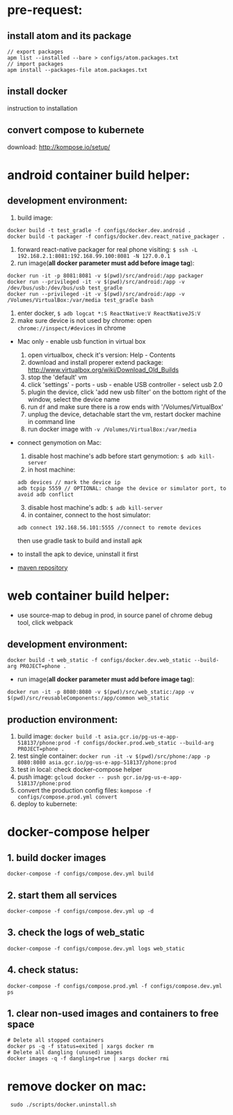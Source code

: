 # pre-request:
## install atom and its package
```
// export packages
apm list --installed --bare > configs/atom.packages.txt
// import packages
apm install --packages-file atom.packages.txt
```

## install docker
instruction to installation

## convert compose to kubernete
download: http://kompose.io/setup/

# android container build helper:
## development environment:
1. build image:
```
docker build -t test_gradle -f configs/docker.dev.android .
docker build -t packager -f configs/docker.dev.react_native_packager .
```
1. forward react-native packager for real phone visiting: ``$ ssh -L 192.168.2.1:8081:192.168.99.100:8081 -N 127.0.0.1``
1. run image(**all docker parameter must add before image tag**):
```
docker run -it -p 8081:8081 -v $(pwd)/src/android:/app packager
docker run --privileged -it -v $(pwd)/src/android:/app -v /dev/bus/usb:/dev/bus/usb test_gradle
docker run --privileged -it -v $(pwd)/src/android:/app -v /Volumes/VirtualBox:/var/media test_gradle bash
```
1. enter docker, ``$ adb logcat *:S ReactNative:V ReactNativeJS:V``
1. make sure device is not used by chrome: open ``chrome://inspect/#devices`` in chrome
* Mac only - enable usb function in virtual box
  1. open virtualbox, check it's version: Help - Contents
  2. download and install properer extend package: http://www.virtualbox.org/wiki/Download_Old_Builds
  3. stop the 'default' vm
  4. click 'settings' - ports - usb - enable USB controller - select usb 2.0
  5. plugin the device, click 'add new usb filter' on the bottom right of the window, select the device name
  5. run ``df`` and make sure there is a row ends with '/Volumes/VirtualBox'
  6. unplug the device, detachable start the vm, restart docker machine in command line
  7. run docker image with ``-v /Volumes/VirtualBox:/var/media``

* connect genymotion on Mac:
  1. disable host machine's adb before start genymotion:
  ``$ adb kill-server``
  2. in host machine:
  ```
  adb devices // mark the device ip
  adb tcpip 5559 // OPTIONAL: change the device or simulator port, to avoid adb conflict
  ```
  3. disable host machine's adb:
  ``$ adb kill-server``
  4. in container, connect to the host simulator:
  ```
  adb connect 192.168.56.101:5555 //connect to remote devices
  ```
  then use gradle task to build and install apk
* to install the apk to device, uninstall it first
* [maven repository](https://mvnrepository.com/repos)

# web container build helper:
* use source-map to debug in prod, in source panel of chrome debug tool, click webpack
## development environment:
```
docker build -t web_static -f configs/docker.dev.web_static --build-arg PROJECT=phone .
```
* run image(**all docker parameter must add before image tag**):
```
docker run -it -p 8080:8080 -v $(pwd)/src/web_static:/app -v $(pwd)/src/reusableComponents:/app/common web_static
```

## production environment:
1. build image:
``docker build -t asia.gcr.io/pg-us-e-app-518137/phone:prod -f configs/docker.prod.web_static --build-arg PROJECT=phone .``
1. test single container: ``docker run -it -v $(pwd)/src/phone:/app -p 8080:8080 asia.gcr.io/pg-us-e-app-518137/phone:prod``
1. test in local: check docker-compose helper
1. push image: ``gcloud docker -- push gcr.io/pg-us-e-app-518137/phone:prod``
1. convert the production config files: ``kompose -f configs/compose.prod.yml convert``
1. deploy to kubernete:

# docker-compose helper
## 1. build docker images
``docker-compose -f configs/compose.dev.yml build``
## 2. start them all services
``docker-compose -f configs/compose.dev.yml up -d``
## 3. check the logs of web_static
``docker-compose -f configs/compose.dev.yml logs web_static``
## 4. check status:
``docker-compose -f configs/compose.prod.yml -f configs/compose.dev.yml ps``
## 1. clear non-used images and containers to free space
```
# Delete all stopped containers
docker ps -q -f status=exited | xargs docker rm
# Delete all dangling (unused) images
docker images -q -f dangling=true | xargs docker rmi
```

# remove docker on mac:
`` sudo ./scripts/docker.uninstall.sh``
